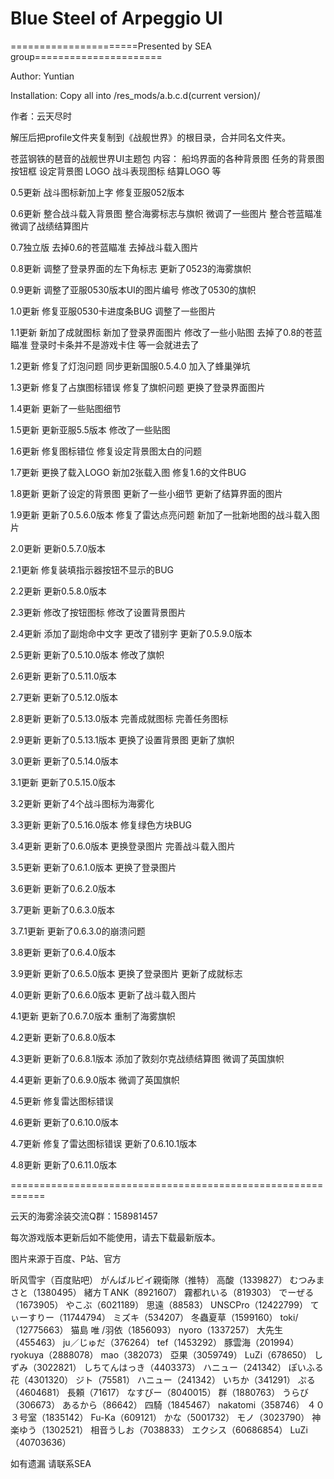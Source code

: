 ﻿# Blue Steel of Arpeggio UI

======================Presented by SEA group======================

Author: Yuntian

Installation: 
Copy all into /res_mods/a.b.c.d(current version)/

作者：云天尽时

解压后把profile文件夹复制到《战舰世界》的根目录，合并同名文件夹。


苍蓝钢铁的琶音的战舰世界UI主题包
内容：
船坞界面的各种背景图
任务的背景图
按钮框
设定背景图
LOGO
战斗表现图标
结算LOGO
等

0.5更新
战斗图标新加上字
修复亚服052版本

0.6更新
整合战斗载入背景图
整合海雾标志与旗帜
微调了一些图片
整合苍蓝瞄准
微调了战绩结算图片

0.7独立版
去掉0.6的苍蓝瞄准
去掉战斗载入图片

0.8更新
调整了登录界面的左下角标志
更新了0523的海雾旗帜

0.9更新
调整了亚服0530版本UI的图片编号
修改了0530的旗帜

1.0更新
修复亚服0530卡进度条BUG
调整了一些图片

1.1更新
新加了成就图标
新加了登录界面图片
修改了一些小贴图
去掉了0.8的苍蓝瞄准
登录时卡条并不是游戏卡住 等一会就进去了

1.2更新
修复了灯泡问题
同步更新国服0.5.4.0
加入了蜂巢弹坑

1.3更新
修复了占旗图标错误
修复了旗帜问题
更换了登录界面图片

1.4更新
更新了一些贴图细节

1.5更新
更新亚服5.5版本
修改了一些贴图

1.6更新
修复图标错位
修复设定背景图太白的问题

1.7更新
更换了载入LOGO
新加2张载入图
修复1.6的文件BUG

1.8更新
更新了设定的背景图
更新了一些小细节
更新了结算界面的图片

1.9更新
更新了0.5.6.0版本
修复了雷达点亮问题
新加了一批新地图的战斗载入图片

2.0更新
更新0.5.7.0版本

2.1更新
修复装填指示器按钮不显示的BUG

2.2更新
更新0.5.8.0版本

2.3更新
修改了按钮图标
修改了设置背景图片

2.4更新
添加了副炮命中文字
更改了错别字
更新了0.5.9.0版本

2.5更新
更新了0.5.10.0版本
修改了旗帜

2.6更新
更新了0.5.11.0版本

2.7更新
更新了0.5.12.0版本

2.8更新
更新了0.5.13.0版本
完善成就图标
完善任务图标

2.9更新
更新了0.5.13.1版本
更换了设置背景图
更新了旗帜

3.0更新
更新了0.5.14.0版本

3.1更新
更新了0.5.15.0版本

3.2更新
更新了4个战斗图标为海雾化


3.3更新
更新了0.5.16.0版本
修复绿色方块BUG

3.4更新
更新了0.6.0版本
更换登录图片
完善战斗载入图片

3.5更新
更新了0.6.1.0版本
更换了登录图片

3.6更新
更新了0.6.2.0版本

3.7更新
更新了0.6.3.0版本

3.7.1更新
更新了0.6.3.0的崩溃问题

3.8更新
更新了0.6.4.0版本

3.9更新
更新了0.6.5.0版本
更换了登录图片
更新了成就标志

4.0更新
更新了0.6.6.0版本
更新了战斗载入图片

4.1更新
更新了0.6.7.0版本
重制了海雾旗帜

4.2更新
更新了0.6.8.0版本

4.3更新
更新了0.6.8.1版本
添加了敦刻尔克战绩结算图
微调了英国旗帜

4.4更新
更新了0.6.9.0版本
微调了英国旗帜

4.5更新
修复雷达图标错误

4.6更新
更新了0.6.10.0版本

4.7更新
修复了雷达图标错误
更新了0.6.10.1版本

4.8更新
更新了0.6.11.0版本




============================================================

云天的海雾涂装交流Q群：158981457

每次游戏版本更新后如不能使用，请去下载最新版本。


图片来源于百度、P站、官方

昕风雪宇（百度贴吧）
がんばルビイ親衛隊（推特）
高酸（1339827）
むつみまさと（1380495）
緒方ＴANK（8921607）
霧都れいる（819303）
でーぜる（1673905）
やこぶ（6021189）
思遠（88583）
UNSCPro（12422799）
てぃーすりー（11744794）
ミズキ（534207）
冬蟲夏草（1599160）
toki/（12775663）
猫島 唯 /羽依（1856093）
nyoro（1337257）
大先生（455463）
ju／じゅだ（376264）
tef（1453292）
豚雲海（201994）
ryokuya（2888078）
mao（382073）
亞果（3059749）
LuZi（678650）
しずみ（3022821）
しちてんはっき（4403373）
ハニュー（241342）
ぽいふる　花（4301320）
ジト（75581）
ハニュー（241342）
いちか（341291）
ぷる（4604681）
長頼（71617）
なすびー（8040015）
群（1880763）
うらび（306673）
あるから（86642）
四騎（1845467）
nakatomi（358746）
４０３号室（1835142）
Fu-Ka（609121）
かな（5001732）
モノ（3023790）
神楽ゆう（1302521）
相音うしお（7038833）
エクシス（60686854）
LuZi（40703636）


如有遗漏 请联系SEA
